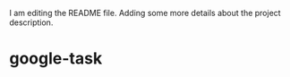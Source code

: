 
I am editing the README file. Adding some more details about the project description.

# google-task
